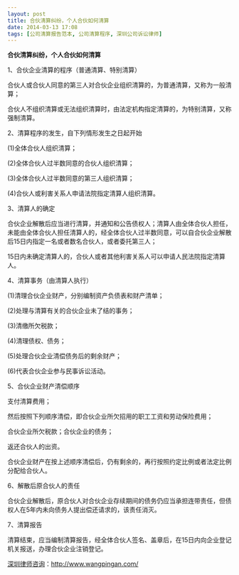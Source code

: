 ```yaml
---
layout: post
title: 合伙清算纠纷，个人合伙如何清算
date: 2014-03-13 17:08
tags: [公司清算报告范本, 公司清算程序, 深圳公司诉讼律师]
---
```

<strong>合伙清算纠纷，个人合伙如何清算</strong>

1、合伙企业清算的程序（普通清算、特别清算）

合伙人或合伙人同意的第三人对合伙企业组织清算的，为普通清算，又称为一般清算；

合伙人不组织清算或无法组织清算时，由法定机构指定清算的，为特别清算，又称强制清算。

2、清算程序的发生，自下列情形发生之日起开始

(1)全体合伙人组织清算；

(2)全体合伙人过半数同意的合伙人组织清算；

(3)全体合伙人过半数同意的第三人组织清算；

(4)合伙人或利害关系人申请法院指定清算人组织清算。

3、清算人的确定

合伙企业解散后应当进行清算，并通知和公告债权人；清算人由全体合伙人担任，未能由全体合伙人担任清算人的，经全体合伙人过半数同意，可以自合伙企业解散后15日内指定一名或者数名合伙人，或者委托第三人；

15日内未确定清算人的，合伙人或者其他利害关系人可以申请人民法院指定清算人。

4、清算事务（由清算人执行）

(1)清理合伙企业财产，分别编制资产负债表和财产清单；

(2)处理与清算有关的合伙企业未了结的事务；

(3)清缴所欠税款；

(4)清理债权、债务；

(5)处理合伙企业清偿债务后的剩余财产；

(6)代表合伙企业参与民事诉讼活动。

5、合伙企业财产清偿顺序

支付清算费用；

然后按照下列顺序清偿，即合伙企业所欠招用的职工工资和劳动保险费用；

合伙企业所欠税款；合伙企业的债务；

返还合伙人的出资。

合伙企业财产在按上述顺序清偿后，仍有剩余的，再行按照约定比例或者法定比例分配给合伙人。

6、解散后原合伙人的责任

合伙企业解散后，原合伙人对合伙企业存续期间的债务仍应当承担连带责任，但债权人在5年内未向债务人提出偿还请求的，该责任消灭。

7、清算报告

清算结束，应当编制清算报告，经全体合伙人签名、盖章后，在15日内向企业登记机关报送，办理合伙企业注销登记。

<a href="http://www.wangpingan.com/">深圳律师咨询</a>：<a href="http://www.wangpingan.com/">http://www.wangpingan.com/</a>

